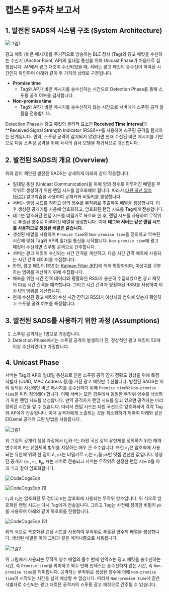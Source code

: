 # 캡스톤 9주차 보고서



## 1. 발전된 SADS의 시스템 구조 (System Architecture)



![그림1](https://user-images.githubusercontent.com/28584258/167064577-1975a0e0-6d64-4533-8524-a9530e9b6b7f.png)



광고 패킷 (비콘 메시지)를 주기적으로 방송하는 BLE 장치 (Tag)와 광고 패킷을 수신하는 수신기 (Anchor Point, AP)의 일대일 통신을 위해 Unicast Phase가 처음으로 실행됩니다. AP에서 광고 패킷이 수신되었을 때, 서버는 광고 패킷의 송수신이 허락된 시간인지 확인하며 아래와 같이 두 가지의 상태로 구분됩니다.



* **Promise time**
  * Tag와 AP가 비콘 메시지를 송수신하는 시간으로 Detection Phase를 통해 스푸핑 공격 여부를 검사합니다.
* **Non-promise time**
  * Tag와 AP가 비콘 메시지를 송수신하지 않는 시간으로 서버에게 스푸핑 공격 알림을 전송합니다.



Detection Phase는 광고 패킷의 물리적 요소인 **Received Time Interval**과 **Received Signal Strength Indicator (RSSI)**를 사용하여 스푸핑 공격을 탐지하는 단계입니다. 만약, 스푸핑 공격이 감지되지 않았다면 현재 수신된 비콘 메시지를 기반으로 다음 스푸핑 공격을 위해 각각의 검사 모델을 재귀적으로 갱신합니다.



## 2. 발전된 SADS의 개요 (Overview)

위와 같이 제안된 발전된 SADS는 상세하게 아래와 같이 작동합니다.



* 일대일 통신 (Unicast Communication)을 위해 양의 정수로 이루어진 배열을 무작위로 생성하기 위한 랜덤 시드를 암호화해야 합니다. 따라서 [타원 곡선 암호 (ECC)](https://github.com/kookmin-sw/capstone-2022-04/blob/main/report/6%EC%A3%BC%EC%B0%A8/ECC.md) 알고리즘을 사용하여 공개키와 비밀키를 생성합니다.
* 서버는 랜덤 시드를 정하고 양의 정수를 무작위로 추출하여 배열을 생성합니다. 이후 생성된 공개키를 사용해 암호화하고, 암호화된 랜덤 시드를 Tag에게 전송합니다.
* 태그는 암호화된 랜덤 시드를 비밀키로 복호화 한 후, 랜덤 시드를 사용하여  무작위로 추출된 양수로 이루어진 배열을 생성합니다. 이때 **태그와 서버는 같은 랜덤 시드를 사용하므로 생성된 배열은 같습니다.**
* 생성된 배열을 사용하여 `Promise time`와 `Non-promise time`을 정의하고 약속된 시간에 맞춰 Tag와 AP의 일대일 통신을 시작합니다. `Non-promise time`에 광고 패킷이 수신되면 스푸핑 공격으로 간주합니다.
* 서버는 광고 패킷이 수신되는 시간 간격을 계산하고, 다음 시간 간격 예측에 사용되는 시간 간격 데이터를 수집합니다.
* 한편, 광고 패킷의 RSSI는 [Kalman Filter (KF)](https://github.com/kookmin-sw/capstone-2022-04/blob/main/report/4%EC%A3%BC%EC%B0%A8/Kalman%20Filter.md)에 의해 평활화되며, 이상치를 구분하는 범위를 계산하기 위해 수집됩니다.
* 예측을 위한 시간 간격 데이터와 평활화된 RSSI가 충분히 수집되었으면 광고 패킷의 다음 시간 간격을 예측합니다. 그리고 시간 간격과 평활화된 RSSI를 사용하여 이상치의 범위를 계산합니다.
* 현재 수신된 광고 패킷의 수신 시간 간격과 RSSI가 이상치의 범위에 있는지 확인하고 스푸핑 공격 여부를 특정합니다.



## 3. 발전된 SADS를 사용하기 위한 과정 (Assumptions)

1. 스푸핑 공격자는 1명으로 가정합니다.
2. Detection Phase에서는 스푸핑 공격이 발생하기 전, 정상적인 광고 패킷이 50개 이상 수신되었다고 가정합니다.



## 4. Unicast Phase

서버는 Tag와 AP의 일대일 통신으로 인한 스푸핑 공격 감지 정확도 향상을 위해 특정 식별자 (UUID, MAC Address 등)를 가진 광고 패킷만 수신합니다. 발전된 SADS는 미리 정의된 시간에만 비콘 메시지를 송수신하기 위해 `Promise time`와 `Non-promise time`을 미리 정의해야 합니다. 이때 서버는 모든 경우에서 동일한 무작위 양수를 생성하기 위한 랜덤 시드를 생성합니다. 만약 공격자가 랜덤 시드를 알고 있으면 공격자는 미리 정의된 시간을 알 수 있습니다. 따라서 랜덤 시드는 타원 곡선으로 암호화되어 각각 Tag와 AP에게 전송됩니다. 이때 공격자에게 노출되는 것을 최소화하기 위하여 아래와 같은 ElGamal 공개키 교환 방법을 사용합니다.



![그림1](https://user-images.githubusercontent.com/28584258/167066538-6ecbec4a-8366-4c7f-8f50-3d5114a5cbd2.png)



위 그림의 공개키 생성 과정에서 `E`<sub>`p`</sub>와 `P`는 타원 곡선 상의 유한체를 정의하기 위한 매개변수이며 `P`는 유한체의 범위를 지정하는 매우 큰 소수입니다. 또한 `e`<sub>`1`</sub>은 암호화에 사용되는 유한체 위의 한 점이고, `pk`는 비밀키로 `e`<sub>`2`</sub>는 `e`<sub>`1`</sub>을 `pk`번 덧셈 연산한 값입니다. 생성된 공개키 (`e`<sub>`1`</sub>, `e`<sub>`2`</sub>, `E`<sub>`p`</sub>, `P`)는 서버로 전송되고 서버는 무작위로 선정한 랜덤 시드 `D`를 아래 식과 같이 암호화합니다.



![CodeCogsEqn](https://user-images.githubusercontent.com/28584258/167067637-acb00148-f880-4240-8ea5-17b679bc0c80.png)

![CodeCogsEqn (1)](https://user-images.githubusercontent.com/28584258/167067640-4cc1d184-cf6b-4778-a7a1-c83914b02c47.png)



`C`<sub>`1`</sub>과 `C`<sub>`2`</sub>는 암호화된 두 점이고 `K`는 암호화에 사용되는 무작위 양수입니다. 위 식으로 암호화된 랜덤 시드는 다시 Tag에게 전송됩니다. 그리고 Tag는 사전에 정의한 비밀키 `pk`를 사용하여 아래와 같이 복호화를 진행합니다.



![CodeCogsEqn (2)](https://user-images.githubusercontent.com/28584258/167067642-967abfe4-2a2a-459e-91a0-e914c3e9f860.png)



위의 식으로 복호화된 랜덤 시드를 사용하여 무작위로 추출된 양수의 배열을 생성합니다. 생성된 배열은 아래 그림과 같은 메커니즘으로 사용됩니다.



![그림2](https://user-images.githubusercontent.com/28584258/167067645-6319720d-f201-4107-ac91-c1256d141e08.png)



위 그림에서 사용되는 무작위 양수 배열의 홀수 번째 인덱스는 광고 패킷을 송수신하는 시간, 즉 `Promise time`을 의미하고 짝수 번째 인덱스는 송수신하지 않는 시간, 즉 `Non-promise time`을 의미합니다. 공격자는 무작위로 생성된 양수에 의해 `Non-promise time`이 시작되는 시간을 쉽게 예상할 수 없습니다. 따라서 `Non-promise time`에 같은 식별자로 수신되는 광고 패킷은 공격자의 스푸핑 광고 패킷으로 간주될 수 있습니다.